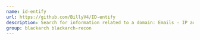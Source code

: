 ```yaml
---
name: id-entify
url: https://github.com/BillyV4/ID-entify
description: Search for information related to a domain: Emails - IP addresses - Domains - Information on WEB technology - Type of Firewall - NS and MX records.
group: blackarch blackarch-recon
---
```

